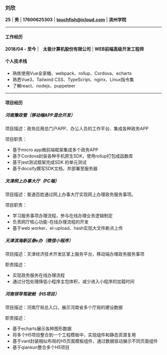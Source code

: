 ### 刘欣

**25**  |  **男**  | **17600625303**  |   **touchfish@icloud.com** |   **滨州学院**

-----------------------

#### 工作经历

**2018/04 - 至今**  |　**太极计算机股份有限公司**  |  **WEB前端高级开发工程师**

#### 个人技术栈

* 熟练使用Vue全家桶、webpack、rollup、Cordova、echarts
* 熟悉Vue3、Tailwind CSS、TypeScript、nginx、Linux指令集
* 了解react、nodejs、puppeteer

---------------------

#### 项目经历

##### 河南豫政管（移动端APP混合开发）

项目描述：政务应用总门户APP、办公人员的工作平台、集成各种政务APP

项目职责：

- 基于micro app微前端框架集成多个政务APP
- 基于Cordova封装各种手机原生SDK，使用rollup打包成函数库
- 基于jest测试框架完成SDK 的单元测试
- 基于docsify撰写SDK文档，并部署至服务器

##### 天津网上办事大厅（PC端）

项目描述：普通百姓通过网上办事大厅实现网上办理政务服务事项。

项目职责：

- 学习服务事项办理流程，参与在线办理业务逻辑制定
- 负责网厅核心功能-在线办理流程的开发
- 基于web worker、el-upload、hash实现大文件断点上传

##### 天津滨海新区泰e办（微信小程序）

项目描述：天津经济技术开发区掌上服务平台，移动端办理政务服务事项

职责描述：

-  实现政务服务在线办理流程
-  通过分包处理降低小程序主包体积，减少进入小程序的加载时间

##### 河南领导驾驶舱（H5项目）

项目描述：河南厅局总入口，展示河南省多个厅局的建设数据

职责描述：

-  基于echarts展示各种图形数据
-  将多个H5项目整合到一个工程模板中，实现组件和静态资源复用
-  基于vant封装相似布局的H5页面模板组件，通过数据驱动展示不同页面组件
-  基于qiankun整合多个H5项目